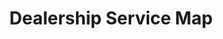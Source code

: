 ---
displayOrder: 3
projectType: 'design'
title: 'Dealership Service Map'
description: 'Car dealership'
thumb: 'screen-post-WnDC9k1aiZ8-unsplash.jpg'
hero:
  file: 'screen-post-WnDC9k1aiZ8-unsplash.jpg'
  alt: 'Car dealership'
heroOrientation: 'horizontal'
color: '#43aa8b'
sections:
  - type: 'key-image'
    slug: 'user-journey'
    subtitle: 'User Journey'
    description: 'We want to understand the journey when buying a car at the dealership. We had researched and discussed the process through 2 perspectives: the dealership and the customer.'
    image:
      file: 'dealership-map.png'
      alt: 'User Journey map of the process of buying a car from the dealership and customer perspective'
---